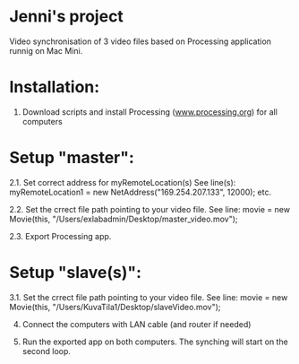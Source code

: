 # Jenni's project

Video synchronisation of 3 video files based on Processing application runnig on Mac Mini.

# Installation:

1. Download scripts and install Processing (www.processing.org) for all computers

# Setup "master":

2.1. Set correct address for myRemoteLocation(s) See line(s): myRemoteLocation1 = new NetAddress("169.254.207.133", 12000); etc.

2.2. Set the crrect file path pointing to your video file. See line:  movie = new Movie(this, "/Users/exlabadmin/Desktop/master_video.mov");

2.3. Export Processing app.


# Setup "slave(s)":

3.1. Set the crrect file path pointing to your video file. See line:  movie = new Movie(this, "/Users/KuvaTila1/Desktop/slaveVideo.mov");

4. Connect the computers with LAN cable (and router if needed)

5. Run the exported app on both computers. The synching will start on the second loop.
